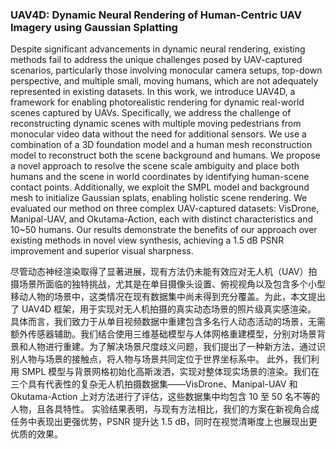 ### UAV4D: Dynamic Neural Rendering of Human-Centric UAV Imagery using Gaussian Splatting

Despite significant advancements in dynamic neural rendering, existing methods fail to address the unique challenges posed by UAV-captured scenarios, particularly those involving monocular camera setups, top-down perspective, and multiple small, moving humans, which are not adequately represented in existing datasets. In this work, we introduce UAV4D, a framework for enabling photorealistic rendering for dynamic real-world scenes captured by UAVs. Specifically, we address the challenge of reconstructing dynamic scenes with multiple moving pedestrians from monocular video data without the need for additional sensors. We use a combination of a 3D foundation model and a human mesh reconstruction model to reconstruct both the scene background and humans. We propose a novel approach to resolve the scene scale ambiguity and place both humans and the scene in world coordinates by identifying human-scene contact points. Additionally, we exploit the SMPL model and background mesh to initialize Gaussian splats, enabling holistic scene rendering. We evaluated our method on three complex UAV-captured datasets: VisDrone, Manipal-UAV, and Okutama-Action, each with distinct characteristics and 10~50 humans. Our results demonstrate the benefits of our approach over existing methods in novel view synthesis, achieving a 1.5 dB PSNR improvement and superior visual sharpness.

尽管动态神经渲染取得了显著进展，现有方法仍未能有效应对无人机（UAV）拍摄场景所面临的独特挑战，尤其是在单目摄像头设置、俯视视角以及包含多个小型移动人物的场景中，这类情况在现有数据集中尚未得到充分覆盖。为此，本文提出了 UAV4D 框架，用于实现对无人机拍摄的真实动态场景的照片级真实感渲染。
具体而言，我们致力于从单目视频数据中重建包含多名行人动态活动的场景，无需额外传感器辅助。我们结合使用三维基础模型与人体网格重建模型，分别对场景背景和人物进行重建。为了解决场景尺度歧义问题，我们提出了一种新方法，通过识别人物与场景的接触点，将人物与场景共同定位于世界坐标系中。
此外，我们利用 SMPL 模型与背景网格初始化高斯泼洒，实现对整体现实场景的渲染。我们在三个具有代表性的复杂无人机拍摄数据集——VisDrone、Manipal-UAV 和 Okutama-Action 上对方法进行了评估，这些数据集中均包含 10 至 50 名不等的人物，且各具特性。
实验结果表明，与现有方法相比，我们的方案在新视角合成任务中表现出更强优势，PSNR 提升达 1.5 dB，同时在视觉清晰度上也展现出更优质的效果。
